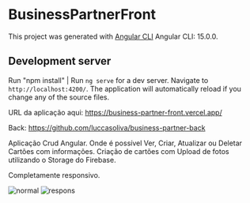 # BusinessPartnerFront

This project was generated with [Angular CLI](https://github.com/angular/angular-cli) Angular CLI: 15.0.0.

## Development server
Run "npm install" |
Run `ng serve` for a dev server. Navigate to `http://localhost:4200/`. The application will automatically reload if you change any of the source files.

URL da aplicação aqui: https://business-partner-front.vercel.app/

Back: https://github.com/luccasoliva/business-partner-back

Aplicação Crud Angular. Onde é possível Ver, Criar, Atualizar ou Deletar Cartões com informações.
Criação de cartões com Upload de fotos utilizando o Storage do Firebase.

Completamente responsivo.


![normal](https://user-images.githubusercontent.com/58635996/205195166-a79c67f2-f8af-43a0-80a2-585893bd2171.PNG)
![respons](https://user-images.githubusercontent.com/58635996/205195171-3baf747a-5994-494d-b69c-0f31df971c0a.PNG)
